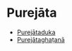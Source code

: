 # Purejāta

* [Purejātaduka](Purejata/Purejataduka.md)
* [Purejātaghaṭanā](Purejata/Purejataghatana.md)
